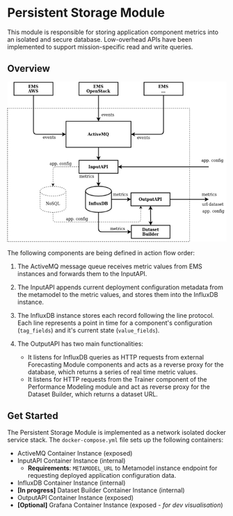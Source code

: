 # Persistent Storage Module
This module is responsible for storing application component metrics into an isolated and secure database. Low-overhead APIs have been implemented to support mission-specific read and write queries.

## Overview
![Component architecture](architecture.png)

The following components are being defined in action flow order:
1. The ActiveMQ message queue receives metric values from EMS instances and forwards them to the InputAPI.
1. The InputAPI appends current deployment configuration metadata from the metamodel to the metric values, and stores them into the InfluxDB instance.
1. The InfluxDB instance stores each record following the line protocol. Each line represents a point in time for a component's configuration (`tag_fields`) and it's current state (`value_fields`).
1. The OutputAPI has two main functionalities:

	- It listens for InfluxDB queries as HTTP requests from external Forecasting Module components and acts as a reverse proxy for the database, which returns a series of real time metric values.
	- It listens for HTTP requests from the Trainer component of the Performance Modeling module and act as reverse proxy for the Dataset Builder, which returns a dataset URL.

## Get Started
The Persistent Storage Module is implemented as a network isolated docker service stack. The `docker-compose.yml` file sets up the following containers:
- ActiveMQ Container Instance (exposed)
- InputAPI Container Instance (internal)
	- **Requirements**: `METAMODEL_URL` to Metamodel instance endpoint for requesting deployed application configuration data.
- InfluxDB Container Instance (internal)
- **[In progress]** Dataset Builder Container Instance (internal)
- OutputAPI Container Instance (exposed)
- **[Optional]** Grafana Container Instance (exposed - *for dev visualisation*)